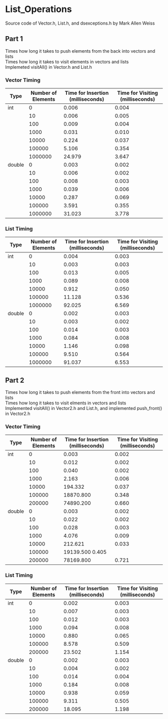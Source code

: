 # List_Operations

Source code of Vector.h, List.h, and dsexceptions.h by Mark Allen Weiss

## Part 1
Times how long it takes to push elements from the back into vectors and lists\
Times how long it takes to visit elements in vectors and lists\
Implemeted visitAll() in Vector.h and List.h

### Vector Timing

| Type | Number of Elements | Time for Insertion (milliseconds) | Time for Visiting (milliseconds) |
|-------|-------------------|-------------------|------------------|
|int    |0	                |              0.006|	            0.004|
|    	  |10	                |              0.006|             0.005|
| 	    |100	              |              0.009|             0.004|
| 	    |1000	              |              0.031|           	0.010|
| 	    |10000	            |              0.224|	            0.037|
| 	    |100000	            |              5.106|           	0.354|
| 	    |1000000	          |             24.979|           	3.647|
|double	|0	                |              0.003|           	0.002|
| 	    |10	                |              0.006|           	0.002|
| 	    |100	              |              0.008|           	0.003|
| 	    |1000	              |              0.039|           	0.006|
| 	    |10000	            |              0.287|           	0.069|
| 	    |100000	            |              3.591|           	0.355|
|       |1000000	          |             31.023|           	3.778|

### List Timing

| Type | Number of Elements	| Time for Insertion (milliseconds)	| Time for Visiting (milliseconds) |
|---|---|---|---|
|int	|0	|0.004	|0.003|
| 	|10	  |0.003	|0.003|
|   |100	  |0.013	|0.005|
| 	|1000	  |0.089	|0.008|
| 	|10000	|0.912	|0.050|
| 	|100000	|11.128	|0.536|
| 	|1000000	|92.025	|6.569|
|double	|0	|0.002	|0.003|
| 	|10	      |0.003	|0.002|
| 	|100	    |0.014	|0.003|
| 	|1000	    |0.084	|0.008|
| 	|10000	  |1.146	|0.098|
| 	|100000	  |9.510	|0.564|
| 	|1000000	|91.037	|6.553|


## Part 2
Times how long it takes to push elements from the front into vectors and lists\
Times how long it takes to visit elments in vectors and lists\
Implemented visitAll() in Vector2.h and List.h, and implemented push_front() in Vector2.h

### Vector Timing

| Type | Number of Elements	| Time for Insertion (milliseconds)	| Time for Visiting (milliseconds)|
|---|---|---|---|
|int	|0	|0.003	|0.002|
| 	|10	|0.012	|0.002|
| 	|100	|0.040	|0.002|
| 	|1000	|2.163	|0.006|
| 	|10000	|194.332	|0.037|
| 	|100000	|18870.800	|0.348|
| 	|200000	|74890.200	|0.660|
|double	|0	|0.003	|0.002|
| 	|10	|0.022	|0.002|
| 	|100	|0.028	|0.003|
| 	|1000	|4.076	|0.009|
| 	|10000	|212.621	|0.033|
| 	|100000	|19139.500	0.405|
| 	|200000	|78169.800	|0.721|


### List Timing

|Type |	Number of Elements	|Time for Insertion (milliseconds)	|Time for Visiting (milliseconds)|
|---|---|---|---|
|int	|0	|0.002	|0.003|
| 	|10	|0.007	|0.003|
| 	|100	|0.012	|0.003|
| 	|1000	|0.094	|0.008|
| 	|10000	|0.880	|0.065|
| 	|100000	|8.578	|0.509|
| 	|200000	|23.502	|1.154|
|double	|0	|0.002	|0.003|
| 	|10	|0.004	|0.002|
| 	|100	|0.014	|0.004|
| 	|1000	|0.184	|0.008|
| 	|10000	|0.938	|0.059|
| 	|100000	|9.311	|0.505|
| 	|200000	|18.095	|1.198|

